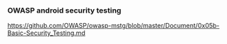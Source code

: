 ### OWASP android security testing
https://github.com/OWASP/owasp-mstg/blob/master/Document/0x05b-Basic-Security_Testing.md
